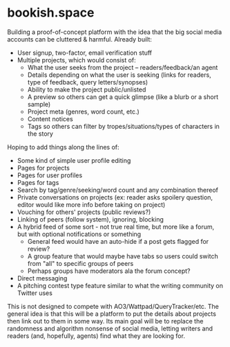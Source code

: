 # bookish.space

Building a proof-of-concept platform with the idea that the big social media accounts can be cluttered & harmful. Already built:

- User signup, two-factor, email verification stuff
- Multiple projects, which would consist of:
  - What the user seeks from the project – readers/feedback/an agent
  - Details depending on what the user is seeking (links for readers, type of feedback, query letters/synopses)
  - Ability to make the project public/unlisted
  - A preview so others can get a quick glimpse (like a blurb or a short sample)
  - Project meta (genres, word count, etc.)
  - Content notices
  - Tags so others can filter by tropes/situations/types of characters in the story

Hoping to add things along the lines of:

- Some kind of simple user profile editing
- Pages for projects
- Pages for user profiles
- Pages for tags
- Search by tag/genre/seeking/word count and any combination thereof
- Private conversations on projects (ex: reader asks spoilery question, editor would like more info before taking on project)
- Vouching for others' projects (public reviews?)
- Linking of peers (follow system), ignoring, blocking
- A hybrid feed of some sort - not true real time, but more like a forum, but with optional notifications or something
  - General feed would have an auto-hide if a post gets flagged for review?
  - A group feature that would maybe have tabs so users could switch from "all" to specific groups of peers
  - Perhaps groups have moderators ala the forum concept?
- Direct messaging
- A pitching contest type feature similar to what the writing community on Twitter uses

This is not designed to compete with AO3/Wattpad/QueryTracker/etc. The general idea is that this will be a platform to put the details about projects then link out to them in some way. Its main goal will be to replace the randomness and algorithm nonsense of social media, letting writers and readers (and, hopefully, agents) find what they are looking for.
